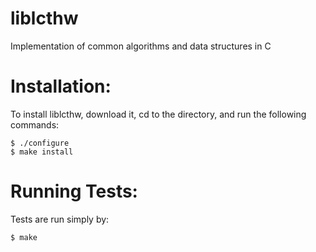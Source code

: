 liblcthw
========================================
Implementation of common algorithms and data structures in C

Installation: 
========================================
To install liblcthw, download it, cd to the directory, and run the following commands: 

    $ ./configure
    $ make install

Running Tests: 
========================================
Tests are run simply by: 

    $ make

